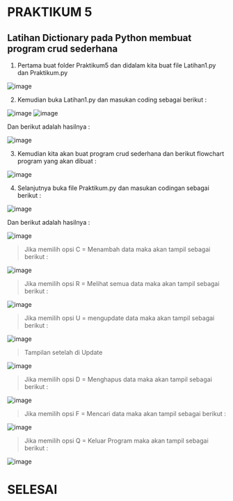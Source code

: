 # PRAKTIKUM 5
## Latihan Dictionary pada Python membuat program crud sederhana

1. Pertama buat folder Praktikum5 dan didalam kita buat file Latihan1.py dan Praktikum.py

![image](https://user-images.githubusercontent.com/115475424/204078891-1e532c2c-3466-4b1b-9c1d-5bfb52637846.png)

2. Kemudian buka Latihan1.py dan masukan coding sebagai berikut :

![image](https://user-images.githubusercontent.com/115475424/204078825-c29b8fbe-ba07-4128-9620-21a112b9be62.png)
![image](https://user-images.githubusercontent.com/115475424/204078845-a806db0f-cc3a-48eb-b0a4-6f4f16806a5e.png)


Dan berikut adalah hasilnya :

![image](https://user-images.githubusercontent.com/115475424/204084124-2e875e67-8749-488c-86a4-a19b54186fa6.png)



3. Kemudian kita akan buat program crud sederhana dan berikut flowchart program yang akan dibuat :

![image](https://user-images.githubusercontent.com/115475424/204080413-f1bd88e5-dda3-4351-8605-865baba12c98.png)


4. Selanjutnya buka file Praktikum.py dan masukan codingan sebagai berikut :

![image](https://user-images.githubusercontent.com/115475424/204117075-2f235ce6-2766-4086-a727-4d96d6185f1a.png)




Dan berikut adalah hasilnya :

![image](https://user-images.githubusercontent.com/115475424/204117110-8e0dd23a-a979-4bcc-ad73-11c26b6e5811.png)





> Jika memilih opsi C = Menambah data maka akan tampil sebagai berikut :

![image](https://user-images.githubusercontent.com/115475424/204117132-b6cddca8-1e9f-49b1-815e-7ebe909fd42f.png)




> Jika memilih opsi R = Melihat semua data maka akan tampil sebagai berikut :

![image](https://user-images.githubusercontent.com/115475424/204117164-82cd3be7-7bed-4131-b9b8-d4d09af5af24.png)



> Jika memilih opsi U = mengupdate data maka akan tampil sebagai berikut :

![image](https://user-images.githubusercontent.com/115475424/204117199-31a2fbdd-74ac-4fd0-96e6-5c2ff5d9562e.png)


> Tampilan setelah di Update

![image](https://user-images.githubusercontent.com/115475424/204117206-c76c2d26-2c3e-48ca-a98a-e576d42d8f15.png)




> Jika memilih opsi D = Menghapus data maka akan tampil sebagai berikut :

![image](https://user-images.githubusercontent.com/115475424/204117927-05a81edb-3a3a-443c-bbce-4d9467a204af.png)




> Jika memilih opsi F = Mencari data maka akan tampil sebagai berikut :

![image](https://user-images.githubusercontent.com/115475424/204117947-5266db09-aff2-4a28-a617-9e618ffadbe1.png)





> Jika memilih opsi Q = Keluar Program maka akan tampil sebagai berikut :

![image](https://user-images.githubusercontent.com/115475424/204117957-03d4c351-be13-474a-be8b-e24b5ae90dc6.png)




# SELESAI
